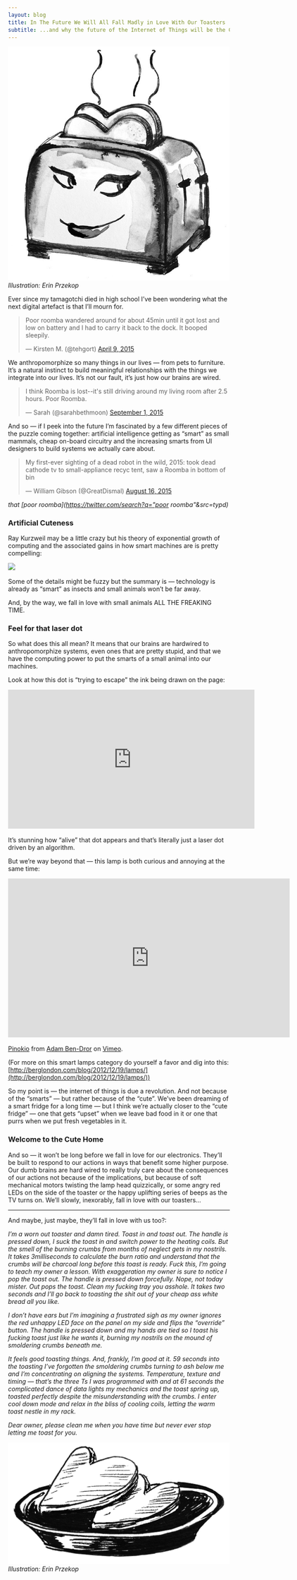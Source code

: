 ```yaml
---
layout: blog
title: In The Future We Will All Fall Madly in Love With Our Toasters
subtitle: ...and why the future of the Internet of Things will be the Cute Home, not the Smart Home
---
```


![](/images/erintoaster.jpeg)
*Illustration: Erin Przekop*

Ever since my tamagotchi died in high school I’ve been wondering what the next
digital artefact is that I’ll mourn for.

<blockquote class="twitter-tweet" data-lang="en"><p lang="en" dir="ltr">Poor roomba wandered around for about 45min until it got lost and low on battery and I had to carry it back to the dock. It booped sleepily.</p>&mdash; Kirsten M. (@tehgort) <a href="https://twitter.com/tehgort/status/585993171873726464?ref_src=twsrc%5Etfw">April 9, 2015</a></blockquote>
<script async src="https://platform.twitter.com/widgets.js" charset="utf-8"></script>

We anthropomorphize so many things in our lives — from pets to furniture. It’s a
natural instinct to build meaningful relationships with the things we integrate
into our lives. It’s not our fault, it’s just how our brains are wired.

<blockquote class="twitter-tweet" data-lang="en"><p lang="en" dir="ltr">I think Roomba is lost--it&#39;s still driving around my living room after 2.5 hours. Poor Roomba.</p>&mdash; Sarah (@sarahbethmoon) <a href="https://twitter.com/sarahbethmoon/status/638616456721133569?ref_src=twsrc%5Etfw">September 1, 2015</a></blockquote>
<script async src="https://platform.twitter.com/widgets.js" charset="utf-8"></script>

And so — if I peek into the future I’m fascinated by a few different pieces of
the puzzle coming together: artificial intelligence getting as “smart” as small
mammals, cheap on-board circuitry and the increasing smarts from UI designers to
build systems we actually care about.

<blockquote class="twitter-tweet" data-lang="en"><p lang="en" dir="ltr">My first-ever sighting of a dead robot in the wild, 2015: took dead cathode tv to small-appliance recyc tent, saw a Roomba in bottom of bin</p>&mdash; William Gibson (@GreatDismal) <a href="https://twitter.com/GreatDismal/status/633061743082663936?ref_src=twsrc%5Etfw">August 16, 2015</a></blockquote>
<script async src="https://platform.twitter.com/widgets.js" charset="utf-8"></script>

*that [poor roomba](https://twitter.com/search?q="poor roomba"&src=typd)*

### Artificial Cuteness

Ray Kurzweil may be a little crazy but his theory of exponential growth of
computing and the associated gains in how smart machines are is pretty
compelling:

![](https://cdn-images-1.medium.com/max/1000/1*1F4Q-Yc32iY4iC6wC64QTQ.jpeg)

Some of the details might be fuzzy but the summary is — technology is already as
“smart” as insects and small animals won’t be far away.

And, by the way, we fall in love with small animals ALL THE FREAKING TIME.

### Feel for that laser dot

So what does this all mean? It means that our brains are hardwired to
anthropomorphize systems, even ones that are pretty stupid, and that we have the
computing power to put the smarts of a small animal into our machines.

Look at how this dot is “trying to escape” the ink being drawn on the page:

<iframe width="560" height="315" src="https://www.youtube.com/embed/9noMfsg486Y" frameborder="0" allowfullscreen></iframe>

It’s stunning how “alive” that dot appears and that’s literally just a laser dot
driven by an algorithm.

But we’re way beyond that — this lamp is both curious and annoying at the same
time:

<iframe src="https://player.vimeo.com/video/53476316" width="640" height="360" frameborder="0" webkitallowfullscreen mozallowfullscreen allowfullscreen></iframe>
<p><a href="https://vimeo.com/53476316">Pinokio</a> from <a href="https://vimeo.com/adambendror">Adam Ben-Dror</a> on <a href="https://vimeo.com">Vimeo</a>.</p>

(For more on this smart lamps category do yourself a favor and dig into this:
[http://berglondon.com/blog/2012/12/19/lamps/](http://berglondon.com/blog/2012/12/19/lamps/))

So my point is — the internet of things is due a revolution. And not because of
the “smarts” — but rather because of the “cute”. We’ve been dreaming of a smart
fridge for a long time — but I think we’re actually closer to the “cute fridge”
— one that gets “upset” when we leave bad food in it or one that purrs when we
put fresh vegetables in it.

### Welcome to the Cute Home

And so — it won’t be long before we fall in love for our electronics. They’ll be
built to respond to our actions in ways that benefit some higher purpose. Our
dumb brains are hard wired to really truly care about the consequences of our
actions not because of the implications, but because of soft mechanical motors
twisting the lamp head quizzically, or some angry red LEDs on the side of the
toaster or the happy uplifting series of beeps as the TV turns on. We’ll slowly,
inexorably, fall in love with our toasters…

*****

And maybe, just maybe, they’ll fall in love with us too?:

*I’m a worn out toaster and damn tired. Toast in and toast out. The handle is
pressed down, I suck the toast in and switch power to the heating coils. But the
smell of the burning crumbs from months of neglect gets in my nostrils. It takes
3milliseconds to calculate the burn ratio and understand that the crumbs will be
charcoal long before this toast is ready. Fuck this, I’m going to teach my owner
a lesson. With exaggeration my owner is sure to notice I pop the toast out. The
handle is pressed down forcefully. Nope, not today mister. Out pops the toast.
Clean my fucking tray you asshole. It takes two seconds and I’ll go back to
toasting the shit out of your cheap ass white bread all you like.*

*I don’t have ears but I’m imagining a frustrated sigh as my owner ignores the
red unhappy LED face on the panel on my side and flips the “override” button.
The handle is pressed down and my hands are tied so I toast his fucking toast
just like he wants it, burning my nostrils on the mound of smoldering crumbs
beneath me.*

*It feels good toasting things. And, frankly, I’m good at it. 59 seconds into
the toasting I’ve forgotten the smoldering crumbs turning to ash below me and
I’m concentrating on aligning the systems. Temperature, texture and timing —
that’s the three Ts I was programmed with and at 61 seconds the complicated
dance of data lights my mechanics and the toast spring up, toasted perfectly
despite the misunderstanding with the crumbs. I enter cool down mode and relax
in the bliss of cooling coils, letting the warm toast nestle in my rack.*

*Dear owner, please clean me when you have time but never ever stop letting me
toast for you.*

![](/images/erintoast.jpeg)
*Illustration: Erin Przekop*